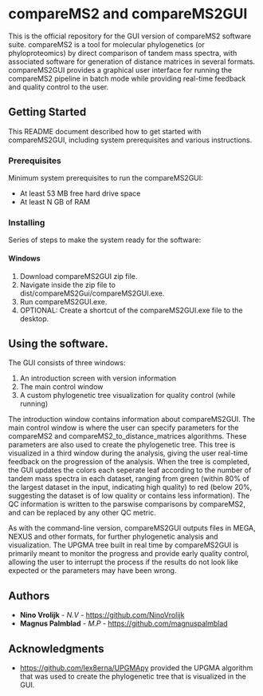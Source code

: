 # compareMS2 and compareMS2GUI

This is the official repository for the GUI version of compareMS2 software suite. compareMS2 is a tool for molecular phylogenetics (or phyloproteomics) by direct comparison of tandem mass spectra, with associated software for generation of distance matrices in several formats. compareMS2GUI provides a graphical user interface for running the compareMS2 pipeline in batch mode while providing real-time feedback and quality control to the user.

## Getting Started

This README document described how to get started with compareMS2GUI, including system prerequisites and various instructions.

### Prerequisites
Minimum system prerequisites to run the compareMS2GUI:

* At least 53 MB free hard drive space
* At least N GB of RAM

### Installing
Series of steps to make the system ready for the software:

#### Windows
1. Download compareMS2GUI zip file.
2. Navigate inside the zip file to dist/compareMS2Gui/compareMS2GUI.exe.
3. Run compareMS2GUI.exe.
4. OPTIONAL: Create a shortcut of the compareMS2GUI.exe file to the desktop. 

## Using the software.
The GUI consists of three windows:

1. An introduction screen with version information
2. The main control window
3. A custom phylogenetic tree visualization for quality control (while running)

The introduction window contains information about compareMS2GUI. The main control window is where the user can specify parameters for the compareMS2 and compareMS2_to_distance_matrices algorithms. These parameters are also used to create the phylogenetic tree. This tree is visualized in a third window during the analysis, giving the user real-time feedback on the progression of the analysis. When the tree is completed, the GUI updates the colors each seperate leaf according to the number of tandem mass spectra in each dataset, ranging from green (within 80% of the largest dataset in the input, indicating high quality) to red (below 20%, suggesting the dataset is of low quality or contains less information). The QC information is written to the parswise comparisons by compareMS2, and can be replaced by any other QC metric.

As with the command-line version, compareMS2GUI outputs files in MEGA, NEXUS and other formats, for further phylogenetic analysis and visualization. The UPGMA tree built in real time by compareMS2GUI is primarily meant to monitor the progress and provide early quality control, allowing the user to interrupt the process if the results do not look like expected or the parameters may have been wrong.


## Authors

* **Nino Vrolijk** - *N.V* - https://github.com/NinoVrolijk
* **Magnus Palmblad** - *M.P* - https://github.com/magnuspalmblad

## Acknowledgments

* https://github.com/lex8erna/UPGMApy provided the UPGMA algorithm that was used to create the phylogenetic tree that is visualized in the GUI.

